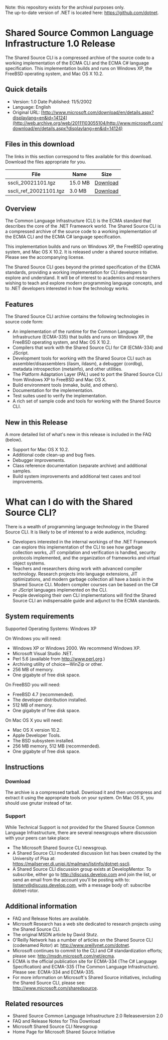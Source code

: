 Note: this repository exists for the archival purposes only.  
The up-to-date version of .NET is located here: https://github.com/dotnet.

# Shared Source Common Language Infrastructure 1.0 Release

The Shared Source CLI is a compressed archive of the source code to a working implementation of the ECMA CLI and the ECMA C# language specification. This implementation builds and runs on Windows XP, the FreeBSD operating system, and Mac OS X 10.2.

## Quick details

* Version:	1.0	Date Published:	11/5/2002
* Language:	English
* Original URL: [http://www.microsoft.com/download/en/details.aspx?displaylang=en&id=14124](http://web.archive.org/web/20111103055104/http://www.microsoft.com/download/en/details.aspx?displaylang=en&id=14124)

## Files in this download

The links in this section correspond to files available for this download. Download the files appropriate for you.

| File | Name |	Size |
|------|------|------|
|sscli_20021101.tgz |	15.0 MB |	[Download](https://github.com/SSCLI/sscli_20021101/raw/master/archive/sscli_20021101.tgz) |
|sscli_ref_20021101.tgz	|3.0 MB	| [Download](https://github.com/SSCLI/sscli_ref_20021101/raw/master/archive/sscli_ref_20021101.tgz) |

## Overview

The Common Language Infrastructure (CLI) is the ECMA standard that describes the core of the .NET Framework world. The Shared Source CLI is a compressed archive of the source code to a working implementation of the ECMA CLI and the ECMA C# language specification.

This implementation builds and runs on Windows XP, the FreeBSD operating system, and Mac OS X 10.2. It is released under a shared source initiative. Please see the accompanying license.

The Shared Source CLI goes beyond the printed specification of the ECMA standards, providing a working implementation for CLI developers to explore and understand. It will be of interest to academics and researchers wishing to teach and explore modern programming language concepts, and to .NET developers interested in how the technology works. 

## Features

The Shared Source CLI archive contains the following technologies in source code form:

* An implementation of the runtime for the Common Language Infrastructure (ECMA-335) that builds and runs on Windows XP, the FreeBSD operating system, and Mac OS X 10.2.
* Compilers that work with the Shared Source CLI for C# (ECMA-334) and JScript.
* Development tools for working with the Shared Source CLI such as assembler/disassemblers (ilasm, ildasm), a debugger (cordbg), metadata introspection (metainfo), and other utilities.
* The Platform Adaptation Layer (PAL) used to port the Shared Source CLI from Windows XP to FreeBSD and Mac OS X.
* Build environment tools (nmake, build, and others).
* Documentation for the implementation.
* Test suites used to verify the implementation.
* A rich set of sample code and tools for working with the Shared Source CLI.

## New in this Release

A more detailed list of what's new in this release is included in the FAQ (below).

* Support for Mac OS X 10.2.
* Additional code clean-up and bug fixes.
* Debugger improvements.
* Class reference documentation (separate archive) and additional samples.
* Build system improvements and additional test cases and tool improvements.

# What can I do with the Shared Source CLI? 

There is a wealth of programming language technology in the Shared Source CLI. It is likely to be of interest to a wide audience, including:

* Developers interested in the internal workings of the .NET Framework can explore this implementation of the CLI to see how garbage collection works, JIT compilation and verification is handled, security protocols implemented, and the organization of frameworks and virtual object systems.
* Teachers and researchers doing work with advanced compiler technology. Research projects into language extensions, JIT optimizations, and modern garbage collection all have a basis in the Shared Source CLI. Modern compiler courses can be based on the C# or JScript languages implemented on the CLI.
* People developing their own CLI implementations will find the Shared Source CLI an indispensable guide and adjunct to the ECMA standards.

## System requirements

Supported Operating Systems: Windows XP

On Windows you will need:

* Windows XP or Windows 2000. We recommend Windows XP.
* Microsoft Visual Studio .NET.
* Perl 5.6 (available from http://www.perl.org.)
* Archiving utility of choice—WinZip or other.
* 256 MB of memory.
* One gigabyte of free disk space.

On FreeBSD you will need:

* FreeBSD 4.7 (recommended).
* The developer distribution installed.
* 512 MB of memory.
* One gigabyte of free disk space.

On Mac OS X you will need:

* Mac OS X version 10.2.
* Apple Developer Tools.
* The BSD subsystem installed.
* 256 MB memory, 512 MB (recommended).
* One gigabyte of free disk space.

## Instructions

### Download

The archive is a compressed tarball. Download it and then uncompress and extract it using the appropriate tools on your system. On Mac OS X, you should use gnutar instead of tar.

### Support

While Technical Support is not provided for the Shared Source Common Language Infrastructure, there are several newsgroups where discussion with your peers can take place:

* The Microsoft Shared Source CLI newsgroup.
* A Shared Source CLI moderated discussion list has been created by the University of Pisa at: https://mailserver.di.unipi.it/mailman/listinfo/dotnet-sscli.
* A Shared Source CLI discussion group exists at DevelopMentor. To subscribe, either go to http://discuss.develop.com and join the list, or send an email from the account you'll be posting with to: listserv@discuss.develop.com, with a message body of: subscribe dotnet-rotor.

## Additional information

* FAQ and Release Notes are available.
* Microsoft Research has a web site dedicated to research projects using the Shared Source CLI.
* The original MSDN article by David Stutz.
* O'Reilly Network has a number of articles on the Shared Source CLI (codenamed Rotor) at: http://www.oreillynet.com/dotnet.
* Microsoft continues to commit to the CLI and C# standardization efforts; please see: http://msdn.microsoft.com/net/ecma.
* ECMA is the official publication site for ECMA-334 (The C# Language Specification) and ECMA-335 (The Common Language Infrastructure). Please see: ECMA-334 and ECMA-335.
* For more information on Microsoft's Shared Source initiatives, including the Shared Source CLI, please see: http://www.microsoft.com/sharedsource.

## Related resources

* Shared Source Common Language Infrastructure 2.0 Releaseversion 2.0
* FAQ and Release Notes for This Download
* Microsoft Shared Source CLI Newsgroup
* Home Page for Microsoft Shared Source Initiative
